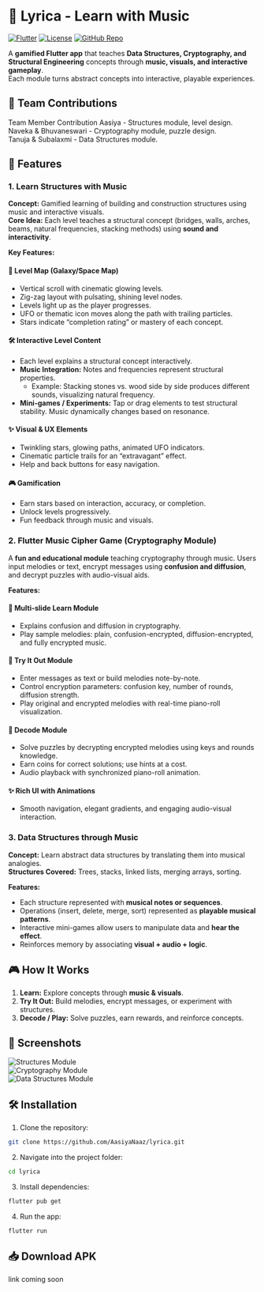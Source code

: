 # 🎵 Lyrica - Learn with Music

[![Flutter](https://img.shields.io/badge/Flutter-2.10-blue?logo=flutter&logoColor=white)](https://flutter.dev/)
[![License](https://img.shields.io/badge/License-MIT-green)](LICENSE)
[![GitHub Repo](https://img.shields.io/badge/GitHub-Repo-black?logo=github&logoColor=white)](https://github.com/AasiyaNaaz/lyrica)

A **gamified Flutter app** that teaches **Data Structures, Cryptography, and Structural Engineering** concepts through **music, visuals, and interactive gameplay**.  
Each module turns abstract concepts into interactive, playable experiences.


## 📌 Team Contributions
Team Member              Contribution 
Aasiya                 - Structures module, level design.  
Naveka & Bhuvaneswari  - Cryptography module, puzzle design.  
Tanuja & Subalaxmi     - Data Structures module.  


## 🚀 Features

### 1. Learn Structures with Music
**Concept:** Gamified learning of building and construction structures using music and interactive visuals.  
**Core Idea:** Each level teaches a structural concept (bridges, walls, arches, beams, natural frequencies, stacking methods) using **sound and interactivity**.

**Key Features:**

#### 🌌 Level Map (Galaxy/Space Map)
- Vertical scroll with cinematic glowing levels.  
- Zig-zag layout with pulsating, shining level nodes.  
- Levels light up as the player progresses.  
- UFO or thematic icon moves along the path with trailing particles.  
- Stars indicate “completion rating” or mastery of each concept.  

#### 🛠 Interactive Level Content
- Each level explains a structural concept interactively.  
- **Music Integration:** Notes and frequencies represent structural properties.  
  - Example: Stacking stones vs. wood side by side produces different sounds, visualizing natural frequency.  
- **Mini-games / Experiments:** Tap or drag elements to test structural stability. Music dynamically changes based on resonance.  

#### ✨ Visual & UX Elements
- Twinkling stars, glowing paths, animated UFO indicators.  
- Cinematic particle trails for an “extravagant” effect.  
- Help and back buttons for easy navigation.

#### 🎮 Gamification
- Earn stars based on interaction, accuracy, or completion.  
- Unlock levels progressively.  
- Fun feedback through music and visuals.


### 2. Flutter Music Cipher Game (Cryptography Module)
A **fun and educational module** teaching cryptography through music. Users input melodies or text, encrypt messages using **confusion and diffusion**, and decrypt puzzles with audio-visual aids.

**Features:**

#### 📖 Multi-slide Learn Module
- Explains confusion and diffusion in cryptography.  
- Play sample melodies: plain, confusion-encrypted, diffusion-encrypted, and fully encrypted music.

#### 🎹 Try It Out Module
- Enter messages as text or build melodies note-by-note.  
- Control encryption parameters: confusion key, number of rounds, diffusion strength.  
- Play original and encrypted melodies with real-time piano-roll visualization.

#### 🧩 Decode Module
- Solve puzzles by decrypting encrypted melodies using keys and rounds knowledge.  
- Earn coins for correct solutions; use hints at a cost.  
- Audio playback with synchronized piano-roll animation.

#### ✨ Rich UI with Animations
- Smooth navigation, elegant gradients, and engaging audio-visual interaction.


### 3. Data Structures through Music
**Concept:** Learn abstract data structures by translating them into musical analogies.  
**Structures Covered:** Trees, stacks, linked lists, merging arrays, sorting.

**Features:**
- Each structure represented with **musical notes or sequences**.  
- Operations (insert, delete, merge, sort) represented as **playable musical patterns**.  
- Interactive mini-games allow users to manipulate data and **hear the effect**.  
- Reinforces memory by associating **visual + audio + logic**.


## 🎮 How It Works
1. **Learn:** Explore concepts through **music & visuals**.  
2. **Try It Out:** Build melodies, encrypt messages, or experiment with structures.  
3. **Decode / Play:** Solve puzzles, earn rewards, and reinforce concepts.


## 📸 Screenshots
![Structures Module](path_to_structures_screenshot.png)  
![Cryptography Module](path_to_crypto_screenshot.png)  
![Data Structures Module](path_to_ds_screenshot.png)  


## 🛠️ Installation
1. Clone the repository:
```bash
git clone https://github.com/AasiyaNaaz/lyrica.git
```

2. Navigate into the project folder:
```bash
cd lyrica
```

3. Install dependencies:
```bash
flutter pub get
```

4. Run the app:
```bash
flutter run
```

## 📥 Download APK
link coming soon
